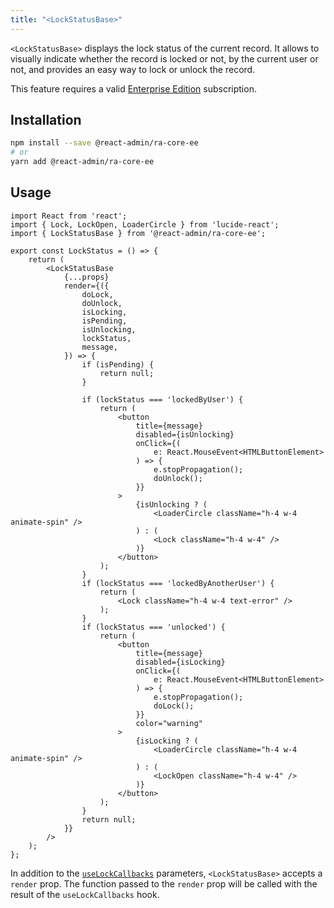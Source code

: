 ```yaml
---
title: "<LockStatusBase>"
---
```


`<LockStatusBase>` displays the lock status of the current record. It allows to visually indicate whether the record is locked or not, by the current user or not, and provides an easy way to lock or unlock the record.

This feature requires a valid [Enterprise Edition](https://marmelab.com/ra-enterprise/) subscription.

## Installation

```bash
npm install --save @react-admin/ra-core-ee
# or
yarn add @react-admin/ra-core-ee
```

## Usage

```tsx
import React from 'react';
import { Lock, LockOpen, LoaderCircle } from 'lucide-react';
import { LockStatusBase } from '@react-admin/ra-core-ee';

export const LockStatus = () => {
    return (
        <LockStatusBase
            {...props}
            render={({
                doLock,
                doUnlock,
                isLocking,
                isPending,
                isUnlocking,
                lockStatus,
                message,
            }) => {
                if (isPending) {
                    return null;
                }

                if (lockStatus === 'lockedByUser') {
                    return (
                        <button
                            title={message}
                            disabled={isUnlocking}
                            onClick={(
                                e: React.MouseEvent<HTMLButtonElement>
                            ) => {
                                e.stopPropagation();
                                doUnlock();
                            }}
                        >
                            {isUnlocking ? (
                                <LoaderCircle className="h-4 w-4 animate-spin" />
                            ) : (
                                <Lock className="h-4 w-4" />
                            )}
                        </button>
                    );
                }
                if (lockStatus === 'lockedByAnotherUser') {
                    return (
                        <Lock className="h-4 w-4 text-error" />
                    );
                }
                if (lockStatus === 'unlocked') {
                    return (
                        <button
                            title={message}
                            disabled={isLocking}
                            onClick={(
                                e: React.MouseEvent<HTMLButtonElement>
                            ) => {
                                e.stopPropagation();
                                doLock();
                            }}
                            color="warning"
                        >
                            {isLocking ? (
                                <LoaderCircle className="h-4 w-4 animate-spin" />
                            ) : (
                                <LockOpen className="h-4 w-4" />
                            )}
                        </button>
                    );
                }
                return null;
            }}
        />
    );
};
```

In addition to the [`useLockCallbacks`](./useLockCallbacks.md) parameters, `<LockStatusBase>` accepts a `render` prop. The function passed to the `render` prop will be called with the result of the `useLockCallbacks` hook.